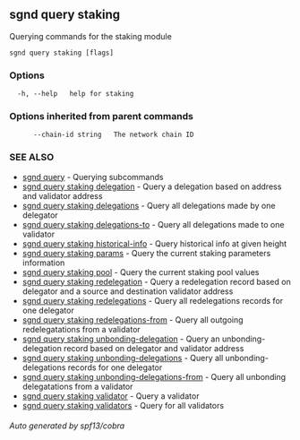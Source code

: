 ## sgnd query staking

Querying commands for the staking module

```
sgnd query staking [flags]
```

### Options

```
  -h, --help   help for staking
```

### Options inherited from parent commands

```
      --chain-id string   The network chain ID
```

### SEE ALSO

* [sgnd query](sgnd_query.md)	 - Querying subcommands
* [sgnd query staking delegation](sgnd_query_staking_delegation.md)	 - Query a delegation based on address and validator address
* [sgnd query staking delegations](sgnd_query_staking_delegations.md)	 - Query all delegations made by one delegator
* [sgnd query staking delegations-to](sgnd_query_staking_delegations-to.md)	 - Query all delegations made to one validator
* [sgnd query staking historical-info](sgnd_query_staking_historical-info.md)	 - Query historical info at given height
* [sgnd query staking params](sgnd_query_staking_params.md)	 - Query the current staking parameters information
* [sgnd query staking pool](sgnd_query_staking_pool.md)	 - Query the current staking pool values
* [sgnd query staking redelegation](sgnd_query_staking_redelegation.md)	 - Query a redelegation record based on delegator and a source and destination validator address
* [sgnd query staking redelegations](sgnd_query_staking_redelegations.md)	 - Query all redelegations records for one delegator
* [sgnd query staking redelegations-from](sgnd_query_staking_redelegations-from.md)	 - Query all outgoing redelegatations from a validator
* [sgnd query staking unbonding-delegation](sgnd_query_staking_unbonding-delegation.md)	 - Query an unbonding-delegation record based on delegator and validator address
* [sgnd query staking unbonding-delegations](sgnd_query_staking_unbonding-delegations.md)	 - Query all unbonding-delegations records for one delegator
* [sgnd query staking unbonding-delegations-from](sgnd_query_staking_unbonding-delegations-from.md)	 - Query all unbonding delegatations from a validator
* [sgnd query staking validator](sgnd_query_staking_validator.md)	 - Query a validator
* [sgnd query staking validators](sgnd_query_staking_validators.md)	 - Query for all validators

###### Auto generated by spf13/cobra

